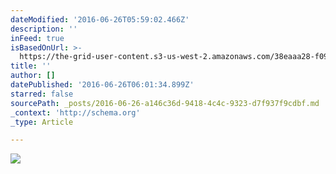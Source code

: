 ```yaml
---
dateModified: '2016-06-26T05:59:02.466Z'
description: ''
inFeed: true
isBasedOnUrl: >-
  https://the-grid-user-content.s3-us-west-2.amazonaws.com/38eaaa28-f093-44f0-a8ec-df7f612c248d.jpg
title: ''
author: []
datePublished: '2016-06-26T06:01:34.899Z'
starred: false
sourcePath: _posts/2016-06-26-a146c36d-9418-4c4c-9323-d7f937f9cdbf.md
_context: 'http://schema.org'
_type: Article

---
```

![](https://the-grid-user-content.s3-us-west-2.amazonaws.com/38eaaa28-f093-44f0-a8ec-df7f612c248d.jpg)